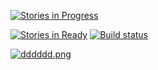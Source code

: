 [![Stories in Progress](https://badge.waffle.io/Magik3a/DesignAndPrint.png?label=progress&title=Progress)](https://waffle.io/Magik3a/DesignAndPrint)

[![Stories in Ready](https://badge.waffle.io/Magik3a/DesignAndPrint.png?label=ready&title=Ready)](https://waffle.io/Magik3a/DesignAndPrint)
[![Build status](https://ci.appveyor.com/api/projects/status/1v8rri2tjsy5c2ff?svg=true)](https://ci.appveyor.com/project/Magik3a/designandprint)

[![dddddd.png](https://s10.postimg.org/5dwkhw3qh/dddddd.png)](https://magik3a.github.io/DesignAndPrint/)
